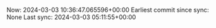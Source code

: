 Now: 2024-03-03 10:36:47.065596+00:00 Earliest commit since sync: None Last sync: 2024-03-03 05:11:55+00:00

